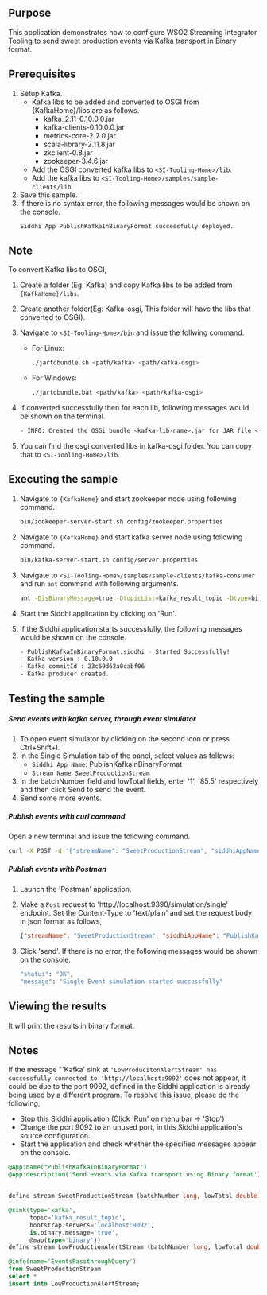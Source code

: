 ## Purpose

This application demonstrates how to configure WSO2 Streaming Integrator Tooling to send sweet production events via Kafka transport in Binary format.

## Prerequisites

1. Setup Kafka.
	* Kafka libs to be added and converted to OSGI from {KafkaHome}/libs are as follows.
		* kafka_2.11-0.10.0.0.jar
		* kafka-clients-0.10.0.0.jar
		* metrics-core-2.2.0.jar
		* scala-library-2.11.8.jar
		* zkclient-0.8.jar
		* zookeeper-3.4.6.jar
	*  Add the OSGI converted kafka libs to `<SI-Tooling-Home>/lib`.
	*  Add the kafka libs to `<SI-Tooling-Home>/samples/sample-clients/lib`.
2. Save this sample.
3. If there is no syntax error, the following messages would be shown on the console.
	```
	Siddhi App PublishKafkaInBinaryFormat successfully deployed.
	```

## Note

To convert Kafka libs to OSGI,

1. Create a folder (Eg: Kafka) and copy Kafka libs to be added from `{KafkaHome}/libs`.
2. Create another folder(Eg: Kafka-osgi, This folder will have the libs that converted to OSGI).
3. Navigate to `<SI-Tooling-Home>/bin` and issue the follwing command.

	* For Linux:

		```bash
		./jartobundle.sh <path/kafka> <path/kafka-osgi>
		```

	* For Windows:

		```bash
		./jartobundle.bat <path/kafka> <path/kafka-osgi>
		```

4. If converted successfully then for each lib, following messages would be shown on the terminal.

	```bash
	- INFO: Created the OSGi bundle <kafka-lib-name>.jar for JAR file <absolute_path>/kafka/<kafka-lib-name>.jar
	```

5. You can find the osgi converted libs in kafka-osgi folder. You can copy that to `<SI-Tooling-Home>/lib`.

## Executing the sample

1. Navigate to `{KafkaHome}` and start zookeeper node using following command.

	```bash
	bin/zookeeper-server-start.sh config/zookeeper.properties
	```

2. Navigate to `{KafkaHome}` and start kafka server node using following command.

	```bash
	bin/kafka-server-start.sh config/server.properties

	```
3. Navigate to `<SI-Tooling-Home>/samples/sample-clients/kafka-consumer` and run `ant` command with following arguments.

	```bash
	ant -DisBinaryMessage=true -DtopicList=kafka_result_topic -Dtype=binary
	```

4. Start the Siddhi application by clicking on 'Run'.
5. If the Siddhi application starts successfully, the following messages would be shown on the console.

	```bash
	- PublishKafkaInBinaryFormat.siddhi - Started Successfully!
	- Kafka version : 0.10.0.0
	- Kafka commitId : 23c69d62a0cabf06
	- Kafka producer created.
	```

## Testing the sample

##### Send events with kafka server, through event simulator

1. To open event simulator by clicking on the second icon or press Ctrl+Shift+I.
2. In the Single Simulation tab of the panel, select values as follows:
	* `Siddhi App Name`: PublishKafkaInBinaryFormat
	* `Stream Name`: `SweetProductionStream`
3. In the batchNumber field and lowTotal fields, enter '1', '85.5' respectively and then click Send to send the event.
4. Send some more events.

##### Publish events with curl command
Open a new terminal and issue the following command.

```bash
curl -X POST -d '{"streamName": "SweetProductionStream", "siddhiAppName": "PublishKafkaInBinaryFormat", "data": [1, 85.5]}' http://localhost:9390/simulation/single -H 'content-type: text/plain'
```

##### Publish events with Postman

1. Launch the 'Postman' application.
2. Make a `Post` request to 'http://localhost:9390/simulation/single' endpoint. Set the Content-Type to 'text/plain' and set the request body in json format as follows,

	```json
	{"streamName": "SweetProductionStream", "siddhiAppName": "PublishKafkaInBinaryFormat","data": [1, 85.5]}
	```

4. Click 'send'. If there is no error, the following messages would be shown on the console.

	```bash
	"status": "OK",
	"message": "Single Event simulation started successfully"
	```

## Viewing the results

It will print the results in binary format.

## Notes

If the message "'Kafka' sink at `'LowProducitonAlertStream' has successfully connected to 'http://localhost:9092'` does not appear, it could be due to the port 9092, defined in the Siddhi application is already being used by a different program. To resolve this issue, please do the following,

* Stop this Siddhi application (Click 'Run' on menu bar -> 'Stop')
* Change the port 9092 to an unused port, in this Siddhi application's source configuration.
* Start the application and check whether the specified messages appear on the console.

```sql
@App:name("PublishKafkaInBinaryFormat")
@App:description('Send events via Kafka transport using Binary format')


define stream SweetProductionStream (batchNumber long, lowTotal double);

@sink(type='kafka',
      topic='kafka_result_topic',
      bootstrap.servers='localhost:9092',
      is.binary.message='true',
      @map(type='binary'))
define stream LowProductionAlertStream (batchNumber long, lowTotal double);

@info(name='EventsPassthroughQuery')
from SweetProductionStream
select *
insert into LowProductionAlertStream;
```
